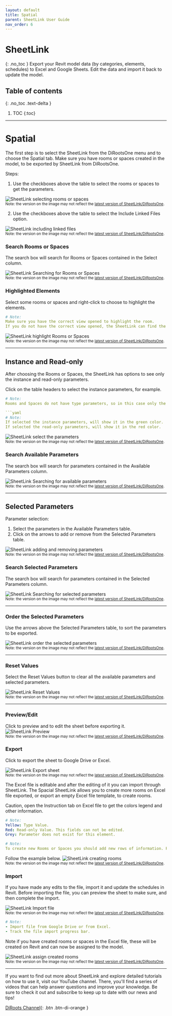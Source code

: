 ```yaml
---
layout: default
title: Spatial
parent: SheetLink User Guide
nav_order: 6
---
```


# SheetLink
{: .no_toc }
Export your Revit model data (by categories, elements, schedules) to Excel and Google Sheets. Edit the data and import it back to update the model.
## Table of contents
{: .no_toc .text-delta }

1. TOC
{:toc}

---

# Spatial

The first step is to select the SheetLink from the DiRootsOne menu and to choose the Spatial tab.
Make sure you have rooms or spaces created in the model, to be exported by SheetLink from DiRootsOne. 

Steps:

1. Use the checkboxes above the table to select the rooms or spaces to get the parameters.

![SheetLink selecting rooms or spaces](../../../assets\images\SheetLink\SH-Sp-SelectRooms.gif)  
<sub>Note: the version on the image may not reflect the [latest version of SheetLink/DiRootsOne](https://diroots.com/revit-plugins/dirootsone/).</sub>

2. Use the checkboxes above the table to select the Include Linked Files option.

![SheetLink including linked files](../../../assets\images\SheetLink\SH-Sp-IncludeLinked.png)  
<sub>Note: the version on the image may not reflect the [latest version of SheetLink/DiRootsOne](https://diroots.com/revit-plugins/dirootsone/).</sub>

### Search Rooms or Spaces

The search box will search for Rooms or Spaces contained in the Select column.

![SheetLink Searching for Rooms or Spaces](../../../assets\images\SheetLink\SH-Sp-SearchRoom.gif)  
<sub>Note: the version on the image may not reflect the [latest version of SheetLink/DiRootsOne](https://diroots.com/revit-plugins/dirootsone/).</sub>

### Highlighted Elements

Select some rooms or spaces and right-click to choose to highlight the elements.

```yaml
# Note:  
Make sure you have the correct view opened to highlight the room.
If you do not have the correct view opened, the SheetLink can find the view, but could take a long time.
```

![SheetLink highlight Rooms or Spaces](../../../assets\images\SheetLink\SH-Sp-Higlight.gif)  
<sub>Note: the version on the image may not reflect the [latest version of SheetLink/DiRootsOne](https://diroots.com/revit-plugins/dirootsone/).</sub>

---

## Instance and Read-only

After choosing the Rooms or Spaces, the SheetLink has options to see only the instance and read-only parameters.

Click on the table headers to select the instance parameters, for example.

```yaml
# Note:  
Rooms and Spaces do not have type parameters, so in this case only the instance and read-only options will appear.

```yaml
# Note:  
If selected the instance parameters, will show it in the green color.
If selected the read-only parameters, will show it in the red color.
```
  
![SheetLink select the parameters](../../../assets\images\SheetLink\SH-Sp-Instance.gif)  
<sub>Note: the version on the image may not reflect the [latest version of SheetLink/DiRootsOne](https://diroots.com/revit-plugins/dirootsone/).</sub>

### Search Available Parameters

The search box will search for parameters contained in the Available Parameters column.  

![SheetLink Searching for available parameters](../../../assets\images\SheetLink\SH-Sp-SearchParam.gif)  
<sub>Note: the version on the image may not reflect the [latest version of SheetLink/DiRootsOne](https://diroots.com/revit-plugins/dirootsone/).</sub>

---

## Selected Parameters

Parameter selection:
1. Select the parameters in the Available Parameters table.
2. Click on the arrows to add or remove from the Selected Parameters table.


![SheetLink adding and removing parameters](../../../assets\images\SheetLink\SH-Sp-AddRemove.gif)  
<sub>Note: the version on the image may not reflect the [latest version of SheetLink/DiRootsOne](https://diroots.com/revit-plugins/dirootsone/).</sub>

### Search Selected Parameters

The search box will search for parameters contained in the Selected Parameters column.  

![SheetLink Searching for selected parameters](../../../assets\images\SheetLink\SH-Sp-SearchSelected.gif)  
<sub>Note: the version on the image may not reflect the [latest version of SheetLink/DiRootsOne](https://diroots.com/revit-plugins/dirootsone/).</sub>

---

### Order the Selected Parameters

Use the arrows above the Selected Parameters table, to sort the parameters to be exported.  

![SheetLink order the selected parameters](../../../assets\images\SheetLink\SH-Sp-Order.gif)  
<sub>Note: the version on the image may not reflect the [latest version of SheetLink/DiRootsOne](https://diroots.com/revit-plugins/dirootsone/).</sub>

---

### Reset Values

Select the Reset Values button to clear all the available parameters and selected parameters.

![SheetLink Reset Values](../../../assets\images\SheetLink\SH-Sp-Reset.png)  
<sub>Note: the version on the image may not reflect the [latest version of SheetLink/DiRootsOne](https://diroots.com/revit-plugins/dirootsone/).</sub>

---

### Preview/Edit

Click to preview and to edit the sheet before exporting it.
![SheetLink Preview](../../../assets\images\SheetLink\SH-Sp-Preview.gif)  
<sub>Note: the version on the image may not reflect the [latest version of SheetLink/DiRootsOne](https://diroots.com/revit-plugins/dirootsone/).</sub>

### Export

Click to export the sheet to Google Drive or Excel.

![SheetLink Export sheet](../../../assets\images\SheetLink\SH-Sp-Export.png)  
<sub>Note: the version on the image may not reflect the [latest version of SheetLink/DiRootsOne](https://diroots.com/revit-plugins/dirootsone/).</sub>

The Excel file is editable and after the editing of it you can import through SheetLink. The Spacial SheetLink allows you to create more rooms on Excel file exported, or export an empty Excel file template, to create rooms.

Caution, open the Instruction tab on Excel file to get the colors legend and other information. 

```yaml
# Note:
Yellow: Type Value.
Red: Read-only Value. This fields can not be edited.
Grey: Parameter does not exist for this element.
```

```yaml
# Note:
To create new Rooms or Spaces you should add new rows of information. Provide a minimum of Number, Name, and Phase parameter values to create correctly Rooms and Spaces. Please don’t input values to the GUID(hidden) and Element ID columns for new rows. Revit will automatically assign GUID and Element ID when elements are created.
```

Follow the example below.
![SheetLink creating rooms](../../../assets\images\SheetLink\SH-Sp-CreateRooms.png)  
<sub>Note: the version on the image may not reflect the [latest version of SheetLink/DiRootsOne](https://diroots.com/revit-plugins/dirootsone/).</sub>

### Import

If you have made any edits to the file, import it and update the schedules in Revit. Before importing the file, you can preview the sheet to make sure, and then complete the import.

![SheetLink Import file](../../../assets\images\SheetLink\SH-Sc-Import.png)  
<sub>Note: the version on the image may not reflect the [latest version of SheetLink/DiRootsOne](https://diroots.com/revit-plugins/dirootsone/).</sub>

```yaml
# Note:  
- Import file from Google Drive or from Excel.
- Track the file import progress bar.
```

Note if you have created rooms or spaces in the Excel file, these will be created on Revit and can now be assigned to the model.

![SheetLink assign created rooms](../../../assets\images\SheetLink\SH-Sp-CreateRoom.gif)  
<sub>Note: the version on the image may not reflect the [latest version of SheetLink/DiRootsOne](https://diroots.com/revit-plugins/dirootsone/).</sub>

---

If you want to find out more about SheetLink and explore detailed tutorials on how to use it, visit our YouTube channel. There, you'll find a series of videos that can help answer questions and improve your knowledge. Be sure to check it out and subscribe to keep up to date with our news and tips!

[DiRoots Channel](https://www.youtube.com/@DiRootsNews){: .btn .btn-di-orange }